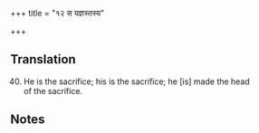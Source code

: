 +++
title = "१२ स यज्ञस्तस्य"

+++
## Translation
40. He is the sacrifice; his is the sacrifice; he \[is\] made the head  
of the sacrifice.

## Notes

